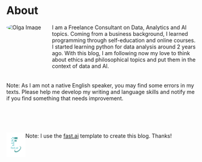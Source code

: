 # About
<div>
<img src="https://media-exp1.licdn.com/dms/image/C4E03AQFOZLozFWEgxw/profile-displayphoto-shrink_200_200/0/1657789017950?e=1665014400&v=beta&t=kkaJZqkrWRlgXFq__ZaS1d080zabrib5YHz1h1NoaCI" alt="Olga Image" width="100" align='left' style='border-radius:50%'/>
<div style='padding-left:120px'>
I am a Freelance Consultant on Data, Analytics and AI topics. Coming from a business background, I learned programming through self-education and online courses. I started learning python for data analysis around 2 years ago.
With this blog, I am following now my love to think about ethics and philosophical topics and put them in the context of data and AI. 
</div>
</div>
<br/><br/> 
<div>
Note: As I am not a native English speaker, you may find some errors in my texts. Please help me develop my writing and language skills and notify me if you find something that needs improvement. 
 </div>

<br/><br/> 
<br/><br/> 
<img src="images/logo.png" alt="fast.ai_logo" width="50" align='left'/>     Note: I use the [fast.ai](https://www.fast.ai/) template to create this blog. Thanks!

